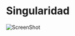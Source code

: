 # Singularidad

![ScreenShot](https://github.com/Hackathon-ChatGPT-NTTDATA/chatgpt-whisper-spring-boot/blob/master/singularidad/src/main/resources/fotocreador/Arquitectura%20hackathon%20nttdata%20singularidad.drawio.png) 
